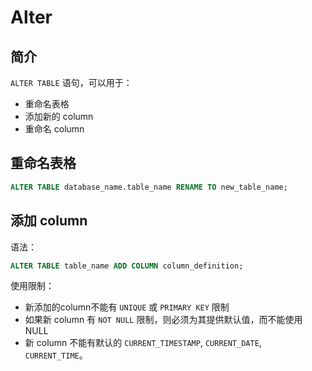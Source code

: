 # Alter

## 简介

`ALTER TABLE` 语句，可以用于：

- 重命名表格
- 添加新的 column
- 重命名 column

## 重命名表格

```sql
ALTER TABLE database_name.table_name RENAME TO new_table_name;
```

## 添加 column

语法：

```sql
ALTER TABLE table_name ADD COLUMN column_definition;
```

使用限制：

- 新添加的column不能有 `UNIQUE` 或 `PRIMARY KEY` 限制
- 如果新 column 有 `NOT NULL` 限制，则必须为其提供默认值，而不能使用NULL
- 新 column 不能有默认的 `CURRENT_TIMESTAMP`, `CURRENT_DATE`, `CURRENT_TIME`。


